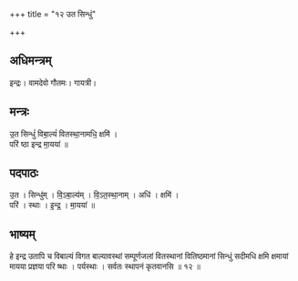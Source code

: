 +++
title = "१२ उत सिन्धुं"

+++
## अधिमन्त्रम्
इन्द्रः। वामदेवो गौतमः। गायत्री।

## मन्त्रः
उ॒त सिन्धुं॑ विबा॒ल्यं॑ वितस्था॒नामधि॒ क्षमि॑ ।  
परि॑ ष्ठा इन्द्र मा॒यया॑ ॥

## पदपाठः
उ॒त । सिन्धु॑म् । वि॒ऽबा॒ल्य॑म् । वि॒ऽत॒स्था॒नाम् । अधि॑ । क्षमि॑ ।  
परि॑ । स्थाः । इ॒न्द्र॒ । मा॒यया॑ ॥

## भाष्यम्
हे इन्द्र उतापि च विबाल्यं विगत बाल्यावस्थां सम्पूर्णजलां वितस्थानां वितिष्ठमानां सिन्धुं सदीमधि क्षमि क्षमायां मायया प्रज्ञया परि ष्थाः । पर्यस्थाः । सर्वतः स्थापनं कृतवानसि ॥ १२ ॥